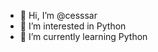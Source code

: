 - 👋 Hi, I’m @cesssar
- 👀 I’m interested in Python
- 🌱 I’m currently learning Python

<!---
cesssar/cesssar is a ✨ special ✨ repository because its `README.md` (this file) appears on your GitHub profile.
You can click the Preview link to take a look at your changes.
--->
